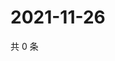 # 2021-11-26

共 0 条

<!-- BEGIN WEIBO -->
<!-- 最后更新时间 Fri Nov 26 2021 17:00:31 GMT+0800 (China Standard Time) -->

<!-- END WEIBO -->
